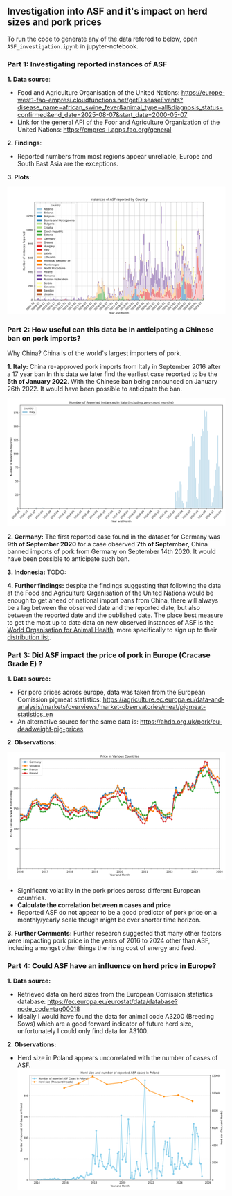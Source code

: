 ## Investigation into ASF and it's impact on herd sizes and pork prices

To run the code to generate any of the data refered to below, open `ASF_investigation.ipynb` in jupyter-notebook.

### Part 1: Investigating reported instances of ASF

**1. Data source**: 

- Food and Agriculture Organisation of the United Nations: https://europe-west1-fao-empresi.cloudfunctions.net/getDiseaseEvents?disease_name=african_swine_fever&animal_type=all&diagnosis_status=confirmed&end_date=2025-08-07&start_date=2000-05-07
- Link for the general API of the Foor and Agriculture Organization of the United Nations: https://empres-i.apps.fao.org/general

**2. Findings**:

* Reported numbers from most regions appear unreliable, Europe and South East Asia are the exceptions. 

**3. Plots**:

![Cases in europe](plots/asf_instances_by_country.svg)

### Part 2: How useful can this data be in anticipating a Chinese ban on pork imports?

Why China? China is of the world's largest importers of pork. 

**1. Italy:**
China re-approved pork imports from Italy in September 2016 after a 17 year ban In this data we later find the earliest case reported to be the **5th of January 2022**.
With the Chinese ban being announced on January 26th 2022. It would have been possible to anticipate the ban.

![Cases in italy](plots/asf_instances_in_italy.svg)

**2. Germany:** 
The first reported case found in the dataset for Germany was **9th of September 2020** for a case observed **7th of September**,
China banned imports of pork from Germany on September 14th 2020. It would have been possible to anticipate such ban.

**3. Indonesia:**
TODO:

**4. Further findings:** despite the findings suggesting that following the data at the Food and Agriculture Organisation of the United Nations would be enough to get ahead
of national import bans from China, there will always be a lag between the observed date and the reported date, but also between the reported date and the published date.
The place best measure to get the most up to date data on new observed instances of ASF is the [World Organisation for Animal Health](https://www.woah.org/en/home/), more specifically to sign up to 
their [distribution list](https://www.woah.org/en/what-we-do/animal-health-and-welfare/disease-data-collection/info-list/).

### Part 3: Did ASF impact the price of pork in Europe (Cracase Grade E) ?

**1. Data source:**

- For porc prices across europe, data was taken from the European Comission pigmeat statistics: https://agriculture.ec.europa.eu/data-and-analysis/markets/overviews/market-observatories/meat/pigmeat-statistics_en
- An alternative source for the same data is: https://ahdb.org.uk/pork/eu-deadweight-pig-prices

**2. Observations:**

![Prices in europe](plots/pork_price_in_european_countries.svg)

- Significant volatility in the pork prices across different European countries.
- **Calculate the correlation between n cases and price**
- Reported ASF do not appear to be a good predictor of pork price on a monthly/yearly scale though might be over shorter time horizon.

**3. Further Comments:**
Further research suggested that many other factors were impacting pork price in the years of 2016 to 2024 other than
ASF, including amongst other things the rising cost of energy and feed. 

### Part 4: Could ASF have an influence on herd price in Europe?

**1. Data source:**

- Retrieved data on herd sizes from the European Comission statistics database: https://ec.europa.eu/eurostat/data/database?node_code=tag00018
- Ideally I would have found the data for animal code A3200 (Breeding Sows) which are a good forward indicator of future herd size, 
unfortunately I could only find data for A3100.

**2. Observations:**
- Herd size in Poland appears uncorrelated with the number of cases of ASF.
![Herd size in poland vs ASF cases](plots/herd_size_vs_asf_cases_in_poland.svg)
